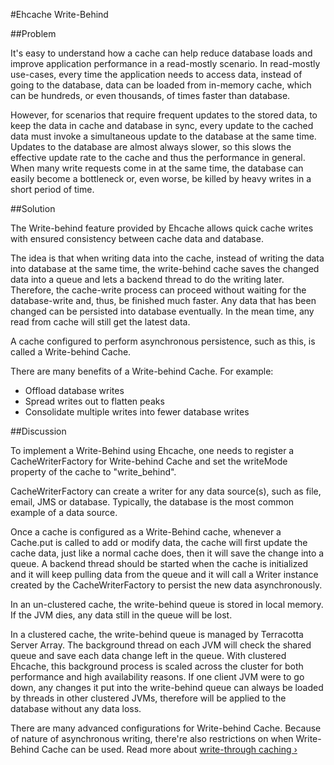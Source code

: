 ---
---
#Ehcache Write-Behind

##Problem

It's easy to understand how a cache can help reduce database loads and improve application performance in a read-mostly scenario. In read-mostly use-cases, every time the application needs to access data, instead of going to the database, data can be loaded from in-memory cache, which can be hundreds, or even thousands, of times faster than database.

However, for scenarios that require frequent updates to the stored data, to keep the data in cache and database in sync, every update to the cached data must invoke a simultaneous update to the database at the same time. Updates to the database are almost always slower, so this slows the effective update rate to the cache and thus the performance in general. When many write requests come in at the same time, the database can easily become a bottleneck or, even worse, be killed by heavy writes in a short period of time.

##Solution

The Write-behind feature provided by Ehcache allows quick cache writes with ensured consistency between cache data and database.

The idea is that when writing data into the cache, instead of writing the data into database at the same time, the write-behind cache saves the changed data into a queue and lets a backend thread to do the writing later. Therefore, the cache-write process can proceed without waiting for the database-write and, thus, be finished much faster. Any data that has been changed can be persisted into database eventually. In the mean time, any read from cache will still get the latest data.

A cache configured to perform asynchronous persistence, such as this, is called a Write-behind Cache.

There are many benefits of a Write-behind Cache. For example:

* Offload database writes
* Spread writes out to flatten peaks
* Consolidate multiple writes into fewer database writes

##Discussion

To implement a Write-Behind using Ehcache, one needs to register a CacheWriterFactory for Write-behind Cache and set the writeMode property of the cache to "write_behind".

CacheWriterFactory can create a writer for any data source(s), such as file, email, JMS or database. Typically, the database is the most common example of a data source.

Once a cache is configured as a Write-Behind cache, whenever a Cache.put is called to add or modify data, the cache will first update the cache data, just like a normal cache does, then it will save the change into a queue. A backend thread should be started when the cache is initialized and it will keep pulling data from the queue and it will call a Writer instance created by the CacheWriterFactory to persist the new data asynchronously.

In an un-clustered cache, the write-behind queue is stored in local memory. If the JVM dies, any data still in the queue will be lost.

In a clustered cache, the write-behind queue is managed by Terracotta Server Array. The background thread on each JVM will check the shared queue and save each data change left in the queue. With clustered Ehcache, this background process is scaled across the cluster for both performance and high availability reasons. If one client JVM were to go down, any changes it put into the write-behind queue can always be loaded by threads in other clustered JVMs, therefore will be applied to the database without any data loss.

There are many advanced configurations for Write-behind Cache. Because of nature of asynchronous writing, there're also restrictions on when Write-Behind Cache can be used. Read more about [write-through caching&nbsp;&rsaquo;](/documentation/user-guide/write-through-caching)
